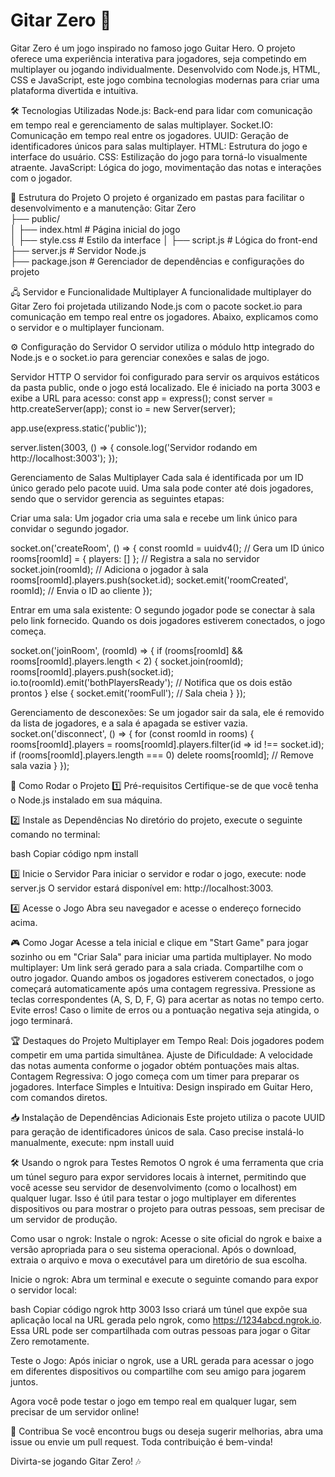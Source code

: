 # Gitar Zero 🎸
Gitar Zero é um jogo inspirado no famoso jogo Guitar Hero. O projeto oferece uma experiência interativa para jogadores, seja competindo em multiplayer ou jogando individualmente. Desenvolvido com Node.js, HTML, CSS e JavaScript, este jogo combina tecnologias modernas para criar uma plataforma divertida e intuitiva.

🛠️ Tecnologias Utilizadas
Node.js: Back-end para lidar com comunicação em tempo real e gerenciamento de salas multiplayer.
Socket.IO: Comunicação em tempo real entre os jogadores.
UUID: Geração de identificadores únicos para salas multiplayer.
HTML: Estrutura do jogo e interface do usuário.
CSS: Estilização do jogo para torná-lo visualmente atraente.
JavaScript: Lógica do jogo, movimentação das notas e interações com o jogador.

📂 Estrutura do Projeto
O projeto é organizado em pastas para facilitar o desenvolvimento e a manutenção:
Gitar Zero  
├── public/  
│   ├── index.html       # Página inicial do jogo  
│   ├── style.css        # Estilo da interface 
│   ├── script.js        # Lógica do front-end   
├── server.js            # Servidor Node.js  
├── package.json         # Gerenciador de dependências e configurações do projeto  

🖧 Servidor e Funcionalidade Multiplayer
A funcionalidade multiplayer do Gitar Zero foi projetada utilizando Node.js com o pacote socket.io para comunicação em tempo real entre os jogadores. Abaixo, explicamos como o servidor e o multiplayer funcionam.

⚙️ Configuração do Servidor
O servidor utiliza o módulo http integrado do Node.js e o socket.io para gerenciar conexões e salas de jogo.

Servidor HTTP
O servidor foi configurado para servir os arquivos estáticos da pasta public, onde o jogo está localizado. Ele é iniciado na porta 3003 e exibe a URL para acesso:
const app = express();
const server = http.createServer(app);
const io = new Server(server);

app.use(express.static('public'));

server.listen(3003, () => {
  console.log('Servidor rodando em http://localhost:3003');
});

Gerenciamento de Salas Multiplayer
Cada sala é identificada por um ID único gerado pelo pacote uuid. Uma sala pode conter até dois jogadores, sendo que o servidor gerencia as seguintes etapas:

Criar uma sala:
Um jogador cria uma sala e recebe um link único para convidar o segundo jogador.

socket.on('createRoom', () => {
  const roomId = uuidv4(); // Gera um ID único
  rooms[roomId] = { players: [] }; // Registra a sala no servidor
  socket.join(roomId); // Adiciona o jogador à sala
  rooms[roomId].players.push(socket.id);
  socket.emit('roomCreated', roomId); // Envia o ID ao cliente
});

Entrar em uma sala existente:
O segundo jogador pode se conectar à sala pelo link fornecido. Quando os dois jogadores estiverem conectados, o jogo começa.

socket.on('joinRoom', (roomId) => {
  if (rooms[roomId] && rooms[roomId].players.length < 2) {
    socket.join(roomId);
    rooms[roomId].players.push(socket.id);
    io.to(roomId).emit('bothPlayersReady'); // Notifica que os dois estão prontos
  } else {
    socket.emit('roomFull'); // Sala cheia
  }
});

Gerenciamento de desconexões:
Se um jogador sair da sala, ele é removido da lista de jogadores, e a sala é apagada se estiver vazia.
socket.on('disconnect', () => {
  for (const roomId in rooms) {
    rooms[roomId].players = rooms[roomId].players.filter(id => id !== socket.id);
    if (rooms[roomId].players.length === 0) delete rooms[roomId]; // Remove sala vazia
  }
});


🚀 Como Rodar o Projeto
1️⃣ Pré-requisitos
Certifique-se de que você tenha o Node.js instalado em sua máquina.

2️⃣ Instale as Dependências
No diretório do projeto, execute o seguinte comando no terminal:

bash
Copiar código
npm install

3️⃣ Inicie o Servidor
Para iniciar o servidor e rodar o jogo, execute:
node server.js
O servidor estará disponível em: http://localhost:3003.

4️⃣ Acesse o Jogo
Abra seu navegador e acesse o endereço fornecido acima.


🎮 Como Jogar
Acesse a tela inicial e clique em "Start Game" para jogar sozinho ou em "Criar Sala" para iniciar uma partida multiplayer.
No modo multiplayer:
Um link será gerado para a sala criada. Compartilhe com o outro jogador.
Quando ambos os jogadores estiverem conectados, o jogo começará automaticamente após uma contagem regressiva.
Pressione as teclas correspondentes (A, S, D, F, G) para acertar as notas no tempo certo.
Evite erros! Caso o limite de erros ou a pontuação negativa seja atingida, o jogo terminará.


🏆 Destaques do Projeto
Multiplayer em Tempo Real: Dois jogadores podem competir em uma partida simultânea.
Ajuste de Dificuldade: A velocidade das notas aumenta conforme o jogador obtém pontuações mais altas.
Contagem Regressiva: O jogo começa com um timer para preparar os jogadores.
Interface Simples e Intuitiva: Design inspirado em Guitar Hero, com comandos diretos.

📥 Instalação de Dependências Adicionais
Este projeto utiliza o pacote UUID para geração de identificadores únicos de sala. Caso precise instalá-lo manualmente, execute:
npm install uuid

🛠️ Usando o ngrok para Testes Remotos
O ngrok é uma ferramenta que cria um túnel seguro para expor servidores locais à internet, permitindo que você acesse seu servidor de desenvolvimento (como o localhost) em qualquer lugar. Isso é útil para testar o jogo multiplayer em diferentes dispositivos ou para mostrar o projeto para outras pessoas, sem precisar de um servidor de produção.

Como usar o ngrok:
Instale o ngrok:
Acesse o site oficial do ngrok e baixe a versão apropriada para o seu sistema operacional. Após o download, extraia o arquivo e mova o executável para um diretório de sua escolha.

Inicie o ngrok:
Abra um terminal e execute o seguinte comando para expor o servidor local:

bash
Copiar código
ngrok http 3003
Isso criará um túnel que expõe sua aplicação local na URL gerada pelo ngrok, como https://1234abcd.ngrok.io. Essa URL pode ser compartilhada com outras pessoas para jogar o Gitar Zero remotamente.

Teste o Jogo:
Após iniciar o ngrok, use a URL gerada para acessar o jogo em diferentes dispositivos ou compartilhe com seu amigo para jogarem juntos.

Agora você pode testar o jogo em tempo real em qualquer lugar, sem precisar de um servidor online!


🌟 Contribua
Se você encontrou bugs ou deseja sugerir melhorias, abra uma issue ou envie um pull request. Toda contribuição é bem-vinda!

Divirta-se jogando Gitar Zero! 🎶
